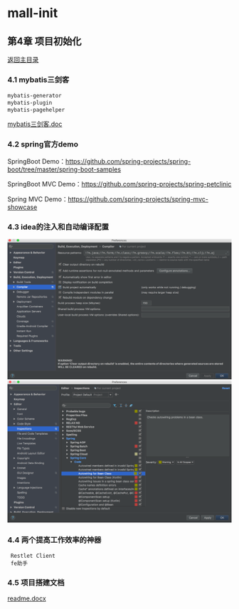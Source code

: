 # mall-init

## 第4章 项目初始化
[返回主目录](../README.md)

### 4.1 mybatis三剑客
    mybatis-generator
    mybatis-plugin
    mybatis-pagehelper
[mybatis三剑客.doc](src/main/resources/doc/mybatis三剑客.doc)
 
### 4.2 spring官方demo
SpringBoot Demo：https://github.com/spring-projects/spring-boot/tree/master/spring-boot-samples

SpringBoot MVC Demo：https://github.com/spring-projects/spring-petclinic

Spring MVC Demo：https://github.com/spring-projects/spring-mvc-showcase

 ### 4.3 idea的注入和自动编译配置
 ![idea的注入](src/main/resources/images/idea的注入.png)
 ![idea的自动编译配置](src/main/resources/images/idea的自动编译配置.png)
 
 
 ### 4.4 两个提高工作效率的神器
     Restlet Client
     fe助手
     
### 4.5 项目搭建文档
[readme.docx](src/main/resources/doc/readme.docx)